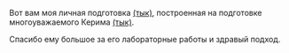 Вот вам моя личная подготовка [(тык)](https://www.notion.so/e1eb9ec973fd42469c72e8a53c8e6b1c), построенная на подготовке многоуважаемого Керима [(тык)](https://github.com/wcdbmv/OS). 

Спасибо ему большое за его лабораторные работы и здравый подход.
